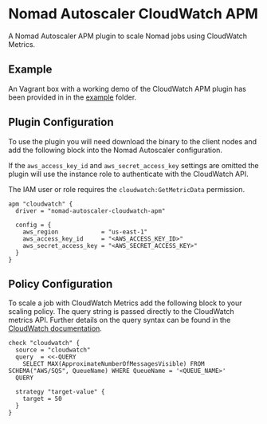 # Nomad Autoscaler CloudWatch APM

A Nomad Autoscaler APM plugin to scale Nomad jobs using CloudWatch Metrics.

## Example

An Vagrant box with a working demo of the CloudWatch APM plugin has been provided in in the [example](./example) folder.

## Plugin Configuration

To use the plugin you will need download the binary to the client nodes and add the following block into the Nomad Autoscaler configuration. 

If the `aws_access_key_id` and `aws_secret_access_key` settings are omitted the plugin will use the instance role to authenticate with the CloudWatch API. 

The IAM user or role requires the `cloudwatch:GetMetricData` permission.

```hcl
apm "cloudwatch" {
  driver = "nomad-autoscaler-cloudwatch-apm"

  config = {
    aws_region            = "us-east-1"
    aws_access_key_id     = "<AWS_ACCESS_KEY_ID>"
    aws_secret_access_key = "<AWS_SECRET_ACCESS_KEY>"
  }
}

```

## Policy Configuration

To scale a job with CloudWatch Metrics add the following block to your scaling policy. The query string is passed directly to the CloudWatch metrics API. Further details on the query syntax can be found in the [CloudWatch documentation](https://docs.aws.amazon.com/AmazonCloudWatch/latest/monitoring/query_with_cloudwatch-metrics-insights.html).

```hcl
check "cloudwatch" {
  source = "cloudwatch"
  query  = <<-QUERY
    SELECT MAX(ApproximateNumberOfMessagesVisible) FROM SCHEMA("AWS/SQS", QueueName) WHERE QueueName = '<QUEUE_NAME>'
  QUERY

  strategy "target-value" {
    target = 50
  }
}
```

